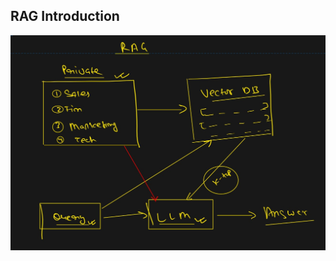 ## RAG Introduction

![rag](https://github.com/MohammadWasiq0786/Retrieval-Augmented-Generation/blob/main/01%20Introduction/RAG%20Img.jpg)
